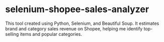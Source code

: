 # selenium-shopee-sales-analyzer
This tool created using Python, Selenium, and Beautiful Soup. It estimates brand and category sales revenue on Shopee, helping me identify top-selling items and popular categories. 

